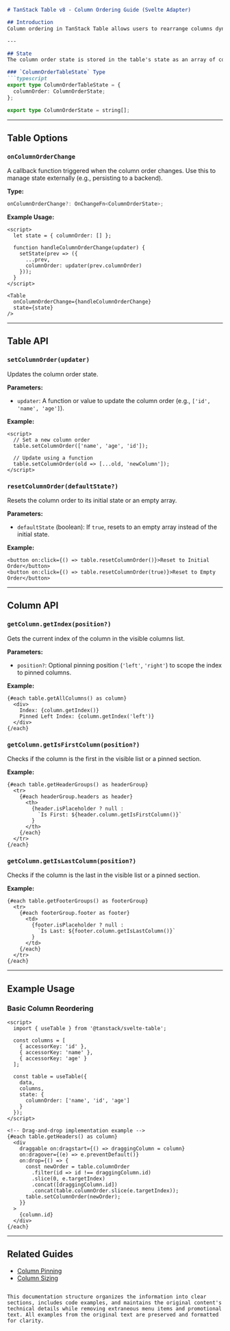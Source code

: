 

```markdown
# TanStack Table v8 - Column Ordering Guide (Svelte Adapter)

## Introduction
Column ordering in TanStack Table allows users to rearrange columns dynamically. This guide covers the state management, options, and APIs related to column ordering in the Svelte adapter.

---

## State
The column order state is stored in the table's state as an array of column IDs.

### `ColumnOrderTableState` Type
```typescript
export type ColumnOrderTableState = {
  columnOrder: ColumnOrderState;
};

export type ColumnOrderState = string[];
```

---

## Table Options
### `onColumnOrderChange`
A callback function triggered when the column order changes. Use this to manage state externally (e.g., persisting to a backend).

**Type:**
```typescript
onColumnOrderChange?: OnChangeFn<ColumnOrderState>;
```

**Example Usage:**
```svelte
<script>
  let state = { columnOrder: [] };

  function handleColumnOrderChange(updater) {
    setState(prev => ({
      ...prev,
      columnOrder: updater(prev.columnOrder)
    }));
  }
</script>

<Table 
  onColumnOrderChange={handleColumnOrderChange}
  state={state}
/>
```

---

## Table API
### `setColumnOrder(updater)`
Updates the column order state.

**Parameters:**
- `updater`: A function or value to update the column order (e.g., `['id', 'name', 'age']`).

**Example:**
```svelte
<script>
  // Set a new column order
  table.setColumnOrder(['name', 'age', 'id']);
  
  // Update using a function
  table.setColumnOrder(old => [...old, 'newColumn']);
</script>
```

### `resetColumnOrder(defaultState?)`
Resets the column order to its initial state or an empty array.

**Parameters:**
- `defaultState` (boolean): If `true`, resets to an empty array instead of the initial state.

**Example:**
```svelte
<button on:click={() => table.resetColumnOrder()}>Reset to Initial Order</button>
<button on:click={() => table.resetColumnOrder(true)}>Reset to Empty Order</button>
```

---

## Column API
### `getColumn.getIndex(position?)`
Gets the current index of the column in the visible columns list.

**Parameters:**
- `position?`: Optional pinning position (`'left'`, `'right'`) to scope the index to pinned columns.

**Example:**
```svelte
{#each table.getAllColumns() as column}
  <div>
    Index: {column.getIndex()}
    Pinned Left Index: {column.getIndex('left')}
  </div>
{/each}
```

### `getColumn.getIsFirstColumn(position?)`
Checks if the column is the first in the visible list or a pinned section.

**Example:**
```svelte
{#each table.getHeaderGroups() as headerGroup}
  <tr>
    {#each headerGroup.headers as header}
      <th>
        {header.isPlaceholder ? null : 
          `Is First: ${header.column.getIsFirstColumn()}`
        }
      </th>
    {/each}
  </tr>
{/each}
```

### `getColumn.getIsLastColumn(position?)`
Checks if the column is the last in the visible list or a pinned section.

**Example:**
```svelte
{#each table.getFooterGroups() as footerGroup}
  <tr>
    {#each footerGroup.footer as footer}
      <td>
        {footer.isPlaceholder ? null : 
          `Is Last: ${footer.column.getIsLastColumn()}`
        }
      </td>
    {/each}
  </tr>
{/each}
```

---

## Example Usage
### Basic Column Reordering
```svelte
<script>
  import { useTable } from '@tanstack/svelte-table';

  const columns = [
    { accessorKey: 'id' },
    { accessorKey: 'name' },
    { accessorKey: 'age' }
  ];

  const table = useTable({
    data,
    columns,
    state: {
      columnOrder: ['name', 'id', 'age']
    }
  });
</script>

<!-- Drag-and-drop implementation example -->
{#each table.getHeaders() as column}
  <div 
    draggable on:dragstart={() => draggingColumn = column}
    on:dragover={(e) => e.preventDefault()}
    on:drop={() => {
      const newOrder = table.columnOrder
        .filter(id => id !== draggingColumn.id)
        .slice(0, e.targetIndex)
        .concat([draggingColumn.id])
        .concat(table.columnOrder.slice(e.targetIndex));
      table.setColumnOrder(newOrder);
    }}
  >
    {column.id}
  </div>
{/each}
```

---

## Related Guides
- [Column Pinning](column-pinning.md)
- [Column Sizing](column-sizing.md)
```

This documentation structure organizes the information into clear sections, includes code examples, and maintains the original content's technical details while removing extraneous menu items and promotional text. All examples from the original text are preserved and formatted for clarity.